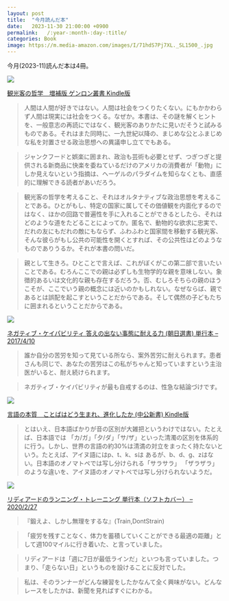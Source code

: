 ```yaml
---
layout: post
title:  "今月読んだ本"
date:   2023-11-30 21:00:00 +0900
permalink:   /:year-:month-:day-:title/
categories: Book
image: https://m.media-amazon.com/images/I/71hdS7Pj7XL._SL1500_.jpg
---
```

今月(2023-11)読んだ本は4冊。  

<p><a href="https://www.amazon.co.jp/dp/B0C9486693?th=1&psc=1&linkCode=li2&tag=peipeipe-22&linkId=d1c12b695a616f89d224971ce966b213&language=ja_JP&ref_=as_li_ss_il" target="_blank" rel="nofollow"><img border="0" src="//ws-fe.amazon-adsystem.com/widgets/q?_encoding=UTF8&ASIN=B0C9486693&Format= _SL250_&ID=AsinImage&MarketPlace=JP&ServiceVersion=20070822&WS=1&tag=peipeipe-22&language=ja_JP" ></a><img src="https://ir-jp.amazon-adsystem.com/e/ir?t=peipeipe-22&language=ja_JP&l=li2&o=9&a=B0C9486693" width="1" height="1" border="0" alt="" style="border:none !important; margin:0px !important;" /></p> <p><a href="https://www.amazon.co.jp/dp/B0C9486693?th=1&psc=1&linkCode=li2&tag=peipeipe-22&linkId=d1c12b695a616f89d224971ce966b213&language=ja_JP&ref_=as_li_ss_il" target="_blank" rel="nofollow">観光客の哲学　増補版 ゲンロン叢書 Kindle版</a></p>
  
> 人間は人間が好きではない。人間は社会をつくりたくない。にもかかわらず人間は現実には社会をつくる。なぜか。本書は、その謎を解くヒントを、一般意志の再読にではなく、観光客のありかたに見いだそうと試みるものである。それはまた同時に、一九世紀以降の、まじめな公とふまじめな私を対置させる政治思想への異議申し立てでもある。

> ジャンクフードと娯楽に囲まれ、政治も芸術も必要とせず、つぎつぎと提供される新商品に快楽を委ねているだけのアメリカの消費者が「動物」にしか見えないという指摘は、ヘーゲルのパラダイムを知らなくとも、直感的に理解できる読者があいだろう。

> 観光客の哲学を考えること、それはオルタナティブな政治思想を考えることである。ひとがもし、特定の国家に属してその価値観を内面化するのではなく、ほかの回路で普遍性を手に入れることができるとしたら、それはどのような道をたどることによってか。匿名で、動物的な欲求に忠実で、だれの友にもだれの敵にもならず、ふわふわと国家間を移動する観光客、そんな彼らがもし公共の可能性を開くとすれば、その公共性はどのようなものでありうるか。それが本書の問いだ。

> 親として生きろ。ひとことで言えば、これがぼくがこの第二部で言いたいことである。むろんここでの親は必ずしも生物学的な親を意味しない。象徴的あるいは文化的な親も存在するだろう。否、むしろそちらの親のほうこそが、ここでいう親の概念には近いのかもしれない。なぜならば、親であるとは誤配を起こすということだからである。そして偶然の子どもたちに囲まれるということだからである。

<p><a href="https://www.amazon.co.jp/dp/4022630582?th=1&psc=1&linkCode=li2&tag=peipeipe-22&linkId=948e3c0d8a1f9a6bed24a843e4613a40&language=ja_JP&ref_=as_li_ss_il" target="_blank" rel="nofollow"><img border="0" src="//ws-fe.amazon-adsystem.com/widgets/q?_encoding=UTF8&ASIN=4022630582&Format= _SL250_&ID=AsinImage&MarketPlace=JP&ServiceVersion=20070822&WS=1&tag=peipeipe-22&language=ja_JP" ></a><img src="https://ir-jp.amazon-adsystem.com/e/ir?t=peipeipe-22&language=ja_JP&l=li2&o=9&a=4022630582" width="1" height="1" border="0" alt="" style="border:none !important; margin:0px !important;" /></p> <p><a href="https://www.amazon.co.jp/dp/4022630582?th=1&psc=1&linkCode=li2&tag=peipeipe-22&linkId=948e3c0d8a1f9a6bed24a843e4613a40&language=ja_JP&ref_=as_li_ss_il" target="_blank" rel="nofollow">ネガティブ・ケイパビリティ 答えの出ない事態に耐える力 (朝日選書) 単行本 – 2017/4/10</a></p>

> 誰か自分の苦労を知って見ている所なら、案外苦労に耐えられます。患者さんも同じで、あなたの苦労はこの私がちゃんと知っていますという主治医がいると、耐え続けられます。


> ネガティブ・ケイパビリティが最も自戒するのは、性急な結論づけです。

<p><a href="https://www.amazon.co.jp/dp/B0C4XF523T?th=1&psc=1&linkCode=li2&tag=peipeipe-22&linkId=b6b1dec3f258ef0fb815d38194222c45&language=ja_JP&ref_=as_li_ss_il" target="_blank" rel="nofollow"><img border="0" src="//ws-fe.amazon-adsystem.com/widgets/q?_encoding=UTF8&ASIN=B0C4XF523T&Format= _SL250_&ID=AsinImage&MarketPlace=JP&ServiceVersion=20070822&WS=1&tag=peipeipe-22&language=ja_JP" ></a><img src="https://ir-jp.amazon-adsystem.com/e/ir?t=peipeipe-22&language=ja_JP&l=li2&o=9&a=B0C4XF523T" width="1" height="1" border="0" alt="" style="border:none !important; margin:0px !important;" /></p> <p><a href="https://www.amazon.co.jp/dp/B0C4XF523T?th=1&psc=1&linkCode=li2&tag=peipeipe-22&linkId=b6b1dec3f258ef0fb815d38194222c45&language=ja_JP&ref_=as_li_ss_il" target="_blank" rel="nofollow">言語の本質　ことばはどう生まれ、進化したか (中公新書) Kindle版</a></p>

> とはいえ、日本語ばかりが音の区別が大雑把というわけではない。たとえば、日本語では 「カ/ガ」「夕/ダ」「サ/ザ」といった清濁の区別を体系的に行う。しかし、世界の言語の約30%は清満の対立をまったく持たないという。たとえば、アイヌ語にはp、t、k、sは あるが、b、d、g、zはない。日本語のオノマトペでは写し分けられる「サラサラ」 「ザラザラ」のような違いを、アイヌ語のオノマトペでは写し分けられないようだ。


<p><a href="https://www.amazon.co.jp/dp/4583112610?th=1&psc=1&linkCode=li2&tag=peipeipe-22&linkId=4d2fca98ea7ccc41cf24627d1592ffe9&language=ja_JP&ref_=as_li_ss_il" target="_blank" rel="nofollow"><img border="0" src="//ws-fe.amazon-adsystem.com/widgets/q?_encoding=UTF8&ASIN=4583112610&Format= _SL250_&ID=AsinImage&MarketPlace=JP&ServiceVersion=20070822&WS=1&tag=peipeipe-22&language=ja_JP" ></a><img src="https://ir-jp.amazon-adsystem.com/e/ir?t=peipeipe-22&language=ja_JP&l=li2&o=9&a=4583112610" width="1" height="1" border="0" alt="" style="border:none !important; margin:0px !important;" /></p> <p><a href="https://www.amazon.co.jp/dp/4583112610?th=1&psc=1&linkCode=li2&tag=peipeipe-22&linkId=4d2fca98ea7ccc41cf24627d1592ffe9&language=ja_JP&ref_=as_li_ss_il" target="_blank" rel="nofollow">リディアードのランニング・トレーニング 単行本（ソフトカバー） – 2020/2/27</a></p>


> 『鍛えよ、しかし無理をするな』(Train,DontStrain)

> 「疲労を残すことなく、体力を蓄積していくことができる最適の距離」として週100マイルに行き着いた、と言っていました。

> リディアードは「週に7日が最低ラインだ」といつも言っていました。つまり、「走らない日」というものを設けることに反対でした。

>私は、そのランナーがどんな練習をしたかなんて全く興味がない。どんなレースをしたかは、新聞を見ればすぐにわかる。